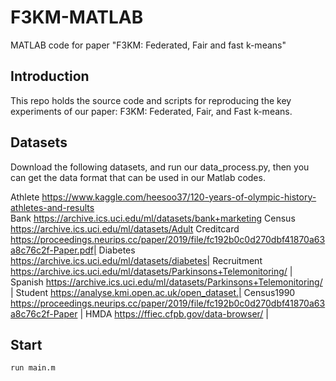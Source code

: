 # F3KM-MATLAB
MATLAB code for paper "F3KM: Federated, Fair and fast k-means"
## Introduction

This repo holds the source code and scripts for reproducing the key experiments of our paper: F3KM: Federated, Fair, and Fast k-means.

## Datasets

Download the following datasets, and run our data_process.py, then you can get the data format that can be used in our Matlab codes.

Athlete        https://www.kaggle.com/heesoo37/120-years-of-olympic-history-athletes-and-results  
Bank           https://archive.ics.uci.edu/ml/datasets/bank+marketing 
Census         https://archive.ics.uci.edu/ml/datasets/Adult
Creditcard     https://proceedings.neurips.cc/paper/2019/file/fc192b0c0d270dbf41870a63a8c76c2f-Paper.pdf|
Diabetes       https://archive.ics.uci.edu/ml/datasets/diabetes|
Recruitment    https://archive.ics.uci.edu/ml/datasets/Parkinsons+Telemonitoring/ |
Spanish        https://archive.ics.uci.edu/ml/datasets/Parkinsons+Telemonitoring/ |
Student        https://analyse.kmi.open.ac.uk/open_dataset.|
Census1990     https://proceedings.neurips.cc/paper/2019/file/fc192b0c0d270dbf41870a63a8c76c2f-Paper |
HMDA           https://ffiec.cfpb.gov/data-browser/ |
## Start
 ```
run main.m 
 ```

